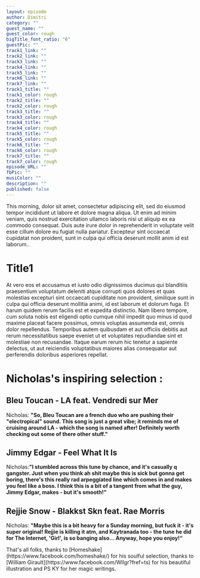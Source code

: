 ```yaml
---
layout: episode
author: Dimitri
category: ""
guest_name: ""
guest_color: rough
bigTitle_font_ratio: "6"
guestPic: ""
track1_link: ""
track2_link: ""
track3_link: ""
track4_link: ""
track5_link: ""
track6_link: ""
track7_link: ""
track1_title: ""
track1_color: rough
track2_title: ""
track2_color: rough
track3_title: ""
track3_color: rough
track4_title: ""
track4_color: rough
track5_title: ""
track5_color: rough
track6_title: ""
track6_color: rough
track7_title: ""
track7_color: rough
episode_URL: ""
fbPic: ""
musiColor: ""
description: ""
published: false
---
```


<p id="introduction">This morning, dolor sit amet, consectetur adipiscing elit, sed do eiusmod tempor incididunt ut labore et dolore magna aliqua. Ut enim ad minim veniam, quis nostrud exercitation ullamco laboris nisi ut aliquip ex ea commodo consequat. Duis aute irure dolor in reprehenderit in voluptate velit esse cillum dolore eu fugiat nulla pariatur. Excepteur sint occaecat cupidatat non proident, sunt in culpa qui officia deserunt mollit anim id est laborum..
</p>

# Title1

At vero eos et accusamus et iusto odio dignissimos ducimus qui blanditiis praesentium voluptatum deleniti atque corrupti quos dolores et quas molestias excepturi sint occaecati cupiditate non provident, similique sunt in culpa qui officia deserunt mollitia animi, id est laborum et dolorum fuga. Et harum quidem rerum facilis est et expedita distinctio. Nam libero tempore, cum soluta nobis est eligendi optio cumque nihil impedit quo minus id quod maxime placeat facere possimus, omnis voluptas assumenda est, omnis dolor repellendus. Temporibus autem quibusdam et aut officiis debitis aut rerum necessitatibus saepe eveniet ut et voluptates repudiandae sint et molestiae non recusandae. Itaque earum rerum hic tenetur a sapiente delectus, ut aut reiciendis voluptatibus maiores alias consequatur aut perferendis doloribus asperiores repellat. 

# Nicholas's inspiring selection :
 
## Bleu Toucan - LA feat. Vendredi sur Mer
Nicholas: **"**So, Bleu Toucan are a french duo who are pushing their "electropical" sound. This song is just a great vibe; it reminds me of cruising around LA - which the song is named after! Definitely worth checking out some of there other stuff.**"**

## Jimmy Edgar - Feel What It Is
Nicholas:**"**I stumbled across this tune by chance, and it's casually q gangster. Just when you think ah shit maybe this is sick but gonna get boring, there's this really rad arpeggiated line which comes in and makes you feel like a boss. I think this is a bit of a tangent from what the guy, Jimmy Edgar, makes - but it's smooth!**"**

## Rejjie Snow - Blakkst Skn feat. Rae Morris
Nicholas: **"**Maybe this is a bit heavy for a Sunday morning, but fuck it - it's super original! Rejjie is killing it atm, and Kaytranada too - the tune he did for The Internet, 'Girl', is so banging also... Anyway, hope you enjoy!**“**
 
<p id="outroduction">
That's all folks, thanks to [Homeshake](https://www.facebook.com/homeshake/) for his soulful selection, thanks to [William Girault](https://www.facebook.com/Wllgr?fref=ts) for his beautiful illustration and PS KY for her magic writings.</p>
